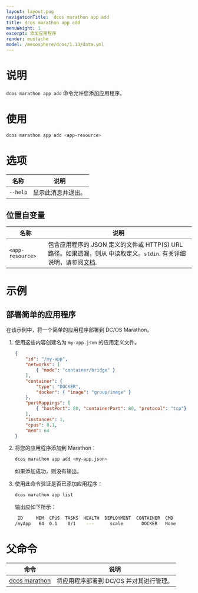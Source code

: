 ```yaml
---
layout: layout.pug
navigationTitle:  dcos marathon app add
title: dcos marathon app add
menuWeight: 1
excerpt: 添加应用程序
render: mustache
model: /mesosphere/dcos/1.13/data.yml
---
```



# 说明

`dcos marathon app add` 命令允许您添加应用程序。

# 使用

```bash
dcos marathon app add <app-resource>
```

# 选项

| 名称 | 说明 |
|---------|-------------|
| `--help`   | 显示此消息并退出。|

## 位置自变量

| 名称 | 说明 |
|---------|-------------|
| `<app-resource>`   | 包含应用程序的 JSON 定义的文件或 HTTP(S) URL 路径。如果遗漏，则从  中读取定义。`stdin`. 有关详细说明，请参阅[文档](/mesosphere/dcos/cn/1.13/deploying-services/marathon-api/). |


# 示例

## 部署简单的应用程序

在该示例中，将一个简单的应用程序部署到 DC/OS Marathon。

1. 使用这些内容创建名为 `my-app.json` 的应用定义文件。

    ```json
    {
        "id": "/my-app",
        "networks": [
            { "mode": "container/bridge" }
        ],
        "container": {
            "type": "DOCKER",
            "docker": { "image": "group/image" }
        },
        "portMappings": [
            { "hostPort": 80, "containerPort": 80, "protocol": "tcp"}
        ],
        "instances": 1,
        "cpus": 0.1,
        "mem": 64
    }
    ```

1. 将您的应用程序添加到 Marathon：

    ```bash
    dcos marathon app add <my-app.json>
    ```

    如果添加成功，则没有输出。

1. 使用此命令验证是否已添加应用程序：

    ```bash
    dcos marathon app list
    ```

    输出应如下所示：

    ```bash
     ID     MEM  CPUS  TASKS  HEALTH  DEPLOYMENT  CONTAINER  CMD
    /myApp   64  0.1    0/1    ---      scale       DOCKER   None
    ```

# 父命令

| 命令 | 说明 |
|---------|-------------|
| [dcos marathon](/mesosphere/dcos/cn/1.13/cli/command-reference/dcos-marathon/) | 将应用程序部署到 DC/OS 并对其进行管理。 |
